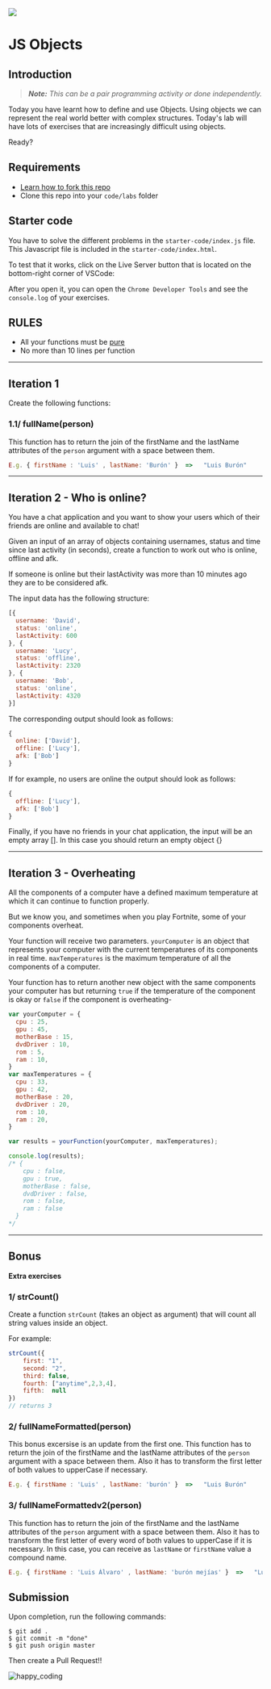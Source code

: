 ![](https://user-images.githubusercontent.com/970858/63474771-d6734700-c469-11e9-83bb-9429da563909.png)


# JS Objects

## Introduction

> ***Note:*** _This can be a pair programming activity or done independently._

Today you have learnt how to define and use Objects. Using objects we can represent the real world better with complex structures. Today's lab will have lots of exercises that are increasingly difficult using objects.

Ready?

## Requirements

- [Learn how to fork this repo](https://guides.github.com/activities/forking/)
- Clone this repo into your `code/labs` folder

## Starter code

You have to solve the different problems in the `starter-code/index.js` file. This Javascript file is included in the `starter-code/index.html`. 


To test that it works, click on the Live Server button that is located on the bottom-right corner of VSCode:

After you open it, you can open the `Chrome Developer Tools` and see the `console.log`  of your exercises.



## **RULES**

 - All your functions must be [pure](https://medium.com/javascript-scene/master-the-javascript-interview-what-is-a-pure-function-d1c076bec976)
 - No more than 10 lines per function


---
## Iteration 1

Create the following functions:

### 1.1/ **fullName(person)**

This function has to return the join of the firstName and the lastName attributes of the `person` argument with a space between them.

```js
E.g. { firstName : 'Luis' , lastName: 'Burón' }  =>   "Luis Burón"
```   
---

## Iteration 2 - Who is online?

You have a chat application and you want to show your users which of their friends are online and available to chat!

Given an input of an array of objects containing usernames, status and time since last activity (in seconds), create a function to work out who is online, offline and afk.

If someone is online but their lastActivity was more than 10 minutes ago they are to be considered afk.

The input data has the following structure:
```js
[{
  username: 'David',
  status: 'online',
  lastActivity: 600
}, {
  username: 'Lucy', 
  status: 'offline',
  lastActivity: 2320
}, {
  username: 'Bob', 
  status: 'online',
  lastActivity: 4320
}]
```
The corresponding output should look as follows:
```js
{
  online: ['David'],
  offline: ['Lucy'],
  afk: ['Bob']
}
```
If for example, no users are online the output should look as follows:
```js
{
  offline: ['Lucy'],
  afk: ['Bob']
}
```

Finally, if you have no friends in your chat application, the input will be an empty array []. In this case you should return an empty object {}


--- 

## Iteration 3 - Overheating

All the components of a computer have a defined maximum temperature at which it can continue to function properly.

But we know you, and sometimes when you play Fortnite, some of your components overheat.

Your function will receive two parameters. `yourComputer` is an object that represents your computer with the current temperatures of its components in real time. `maxTemperatures` is the maximum temperature of all the components of a computer.

Your function has to return another new object with the same components your computer has but returning `true` if the temperature  of the component is okay or `false` if the component is overheating-

```js 
var yourComputer = { 
  cpu : 25,
  gpu : 45,
  motherBase : 15,
  dvdDriver : 10,
  rom : 5,
  ram : 10,
}
var maxTemperatures = { 
  cpu : 33,
  gpu : 42,
  motherBase : 20,
  dvdDriver : 20,
  rom : 10,
  ram : 20,
}

var results = yourFunction(yourComputer, maxTemperatures);

console.log(results); 
/* { 
    cpu : false,
    gpu : true,
    motherBase : false,
    dvdDriver : false,
    rom : false,
    ram : false
  } 
*/
```


--- 

## Bonus

**Extra exercises**

### 1/ **strCount()**

Create a function `strCount` (takes an object as argument) that will count all string values inside an object. 

For example:

```js
strCount({
    first: "1",
    second: "2",
    third: false,
    fourth: ["anytime",2,3,4],
    fifth:  null
})
// returns 3
```

### 2/ **fullNameFormatted(person)**

This bonus excersise is an update from the first one. This function has to return the join of the firstName and the lastName attributes of the `person` argument with a space between them. Also it has to transform the first letter of both values to upperCase if necessary. 

```js
E.g. { firstName : 'Luis' , lastName: 'burón' }  =>   "Luis Burón"
```

### 3/ **fullNameFormattedv2(person)**

This function has to return the join of the firstName and the lastName attributes of the `person` argument with a space between them. Also it has to transform the first letter of every word of both values to upperCase if it is necessary. In this case, you can receive as `lastName` or `firstName` value a compound name. 

```js
E.g. { firstName : 'Luis Álvaro' , lastName: 'burón mejías' }  =>   "Luis Álvaro Burón Mejías"
```



## Submission

Upon completion, run the following commands:

```
$ git add .
$ git commit -m "done"
$ git push origin master
```

Then create a Pull Request!!

![happy_coding](https://user-images.githubusercontent.com/970858/63899010-c23fc480-c9ea-11e9-84a2-542907e42362.png)
